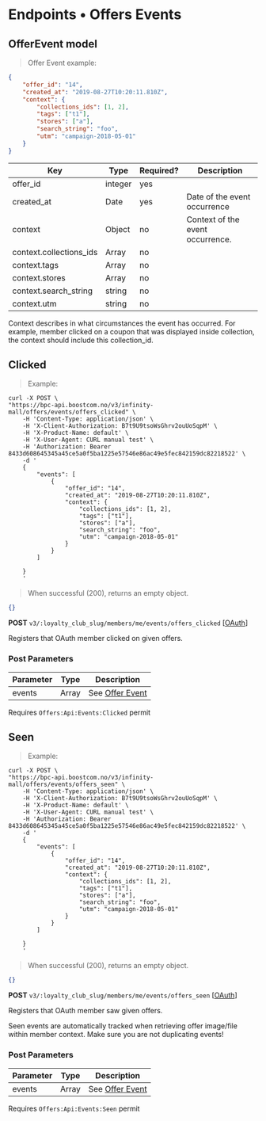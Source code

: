 # <a name="v3-offers-events"></a>  Endpoints &bull; Offers Events

## <a name="v3-offer-event-model"></a> OfferEvent model

> Offer Event example:

```json
{
    "offer_id": "14",
    "created_at": "2019-08-27T10:20:11.810Z",
    "context": {
        "collections_ids": [1, 2],
        "tags": ["t1"],
        "stores": ["a"],
        "search_string": "foo",
        "utm": "campaign-2018-05-01"
    }
}
```

Key | Type | Required? | Description
--------- | --------- | -------- | ---------
offer_id | integer | yes |  
created_at | Date| yes | Date of the event occurrence 
context | Object| no | Context of the event occurrence.   
context.collections_ids | Array<ID> | no |  
context.tags | Array<string> | no |  
context.stores | Array<string> | no |
context.search_string | string | no |
context.utm | string | no |

Context describes in what circumstances the event has occurred. 
For example, member clicked on a coupon that was displayed inside collection, the context should include this collection_id. 

## <a name="v3-offers-clicked"></a> Clicked

> Example:

```shell
curl -X POST \
"https://bpc-api.boostcom.no/v3/infinity-mall/offers/events/offers_clicked" \
    -H 'Content-Type: application/json' \
    -H 'X-Client-Authorization: B7t9U9tsoWsGhrv2ouUoSqpM' \
    -H 'X-Product-Name: default' \
    -H 'X-User-Agent: CURL manual test' \
    -H 'Authorization: Bearer 8433d608645345a45ce5a0f5ba1225e57546e86ac49e5fec842159dc82218522' \
    -d '
    {
        "events": [
            {
                "offer_id": "14",
                "created_at": "2019-08-27T10:20:11.810Z",
                "context": {
                    "collections_ids": [1, 2],
                    "tags": ["t1"],
                    "stores": ["a"],
                    "search_string": "foo",
                    "utm": "campaign-2018-05-01"
                }
            }
        ]
    
    }
    '
```

> When successful (200), returns an empty object.

```json
{}
```

**POST** `v3/:loyalty_club_slug/members/me/events/offers_clicked` [[OAuth](#v3-oauth2)]

Registers that OAuth member clicked on given offers.

### Post Parameters

Parameter | Type | Description
--------- | --------- | ------
events | Array<OfferEvent> | See [Offer Event](#v3-offer-event-model)

<aside class="notice">
Requires <code>Offers:Api:Events:Clicked</code> permit
</aside>

## <a name="v3-offers-seen"></a> Seen

> Example:

```shell
curl -X POST \
"https://bpc-api.boostcom.no/v3/infinity-mall/offers/events/offers_seen" \
    -H 'Content-Type: application/json' \
    -H 'X-Client-Authorization: B7t9U9tsoWsGhrv2ouUoSqpM' \
    -H 'X-Product-Name: default' \
    -H 'X-User-Agent: CURL manual test' \
    -H 'Authorization: Bearer 8433d608645345a45ce5a0f5ba1225e57546e86ac49e5fec842159dc82218522' \
    -d '
    {
        "events": [
            {
                "offer_id": "14",
                "created_at": "2019-08-27T10:20:11.810Z",
                "context": {
                    "collections_ids": [1, 2],
                    "tags": ["t1"],
                    "stores": ["a"],
                    "search_string": "foo",
                    "utm": "campaign-2018-05-01"
                }
            }
        ]
    
    }
    '
```

> When successful (200), returns an empty object.

```json
{}
```

**POST** `v3/:loyalty_club_slug/members/me/events/offers_seen` [[OAuth](#v3-oauth2)]

Registers that OAuth member saw given offers.

<aside class="warning">
Seen events are automatically tracked when retrieving offer image/file within member context. Make sure you are not duplicating events!
</aside>

### Post Parameters

Parameter | Type | Description
--------- | --------- | ------
events | Array <OfferEvent> | See [Offer Event](#v3-offer-event-model)

<aside class="notice">
Requires <code>Offers:Api:Events:Seen</code> permit
</aside>
